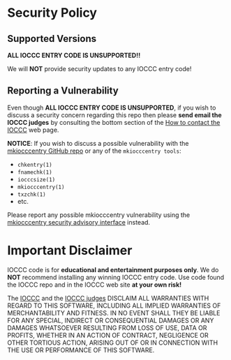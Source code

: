 # Security Policy


## Supported Versions

**ALL IOCCC ENTRY CODE IS UNSUPPORTED!!**

We will **NOT** provide security updates to any IOCCC entry code!


## Reporting a Vulnerability

Even though **ALL IOCCC ENTRY CODE IS UNSUPPORTED**,
if you wish to discuss a security concern regarding this repo then
please **send email the IOCCC judges** by consulting the bottom section
of the [How to contact the IOCCC](https://www.ioccc.org/contact.html) web page.

**NOTICE**: If you wish to discuss a possible vulnerability with
the [mkiocccentry GitHub repo](https://github.com/ioccc-src/mkiocccentry)
or any of the `mkiocccentry tools`:

* `chkentry(1)`
* `fnamechk(1)`
* `iocccsize(1)`
* `mkiocccentry(1)`
* `txzchk(1)`
* etc.

Please report any possible mkiocccentry vulnerability using the
[mkiocccentry security advisory
interface](https://github.com/ioccc-src/mkiocccentry/security/advisories/new)
instead.


# Important Disclaimer

IOCCC code is for **educational and entertainment purposes only**. We do **NOT**
recommend installing any winning IOCCC entry code. Use code found the IOCCC repo
and in the IOCCC web site **at your own risk!**

The [IOCCC](index.html) and the [IOCCC judges](judges.html) DISCLAIM ALL
WARRANTIES WITH REGARD TO THIS SOFTWARE, INCLUDING ALL IMPLIED WARRANTIES OF
MERCHANTABILITY AND FITNESS. IN NO EVENT SHALL THEY BE LIABLE FOR ANY SPECIAL,
INDIRECT OR CONSEQUENTIAL DAMAGES OR ANY DAMAGES WHATSOEVER RESULTING FROM LOSS
OF USE, DATA OR PROFITS, WHETHER IN AN ACTION OF CONTRACT, NEGLIGENCE OR OTHER
TORTIOUS ACTION, ARISING OUT OF OR IN CONNECTION WITH THE USE OR PERFORMANCE OF
THIS SOFTWARE.
